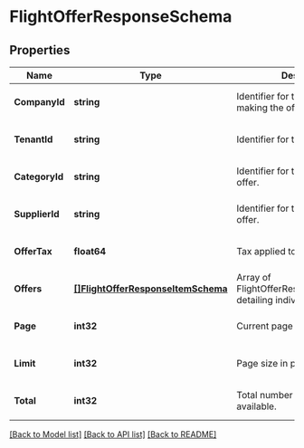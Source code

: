 # FlightOfferResponseSchema

## Properties
Name | Type | Description | Notes
------------ | ------------- | ------------- | -------------
**CompanyId** | **string** | Identifier for the company making the offer. | [optional] [default to null]
**TenantId** | **string** | Identifier for the tenant. | [optional] [default to null]
**CategoryId** | **string** | Identifier for the category of the offer. | [optional] [default to null]
**SupplierId** | **string** | Identifier for the supplier of the offer. | [optional] [default to null]
**OfferTax** | **float64** | Tax applied to the offer. | [optional] [default to null]
**Offers** | [**[]FlightOfferResponseItemSchema**](FlightOfferResponseItemSchema.md) | Array of FlightOfferResponseItemSchema detailing individual offers. | [optional] [default to null]
**Page** | **int32** | Current page in pagination. | [optional] [default to null]
**Limit** | **int32** | Page size in pagination. | [optional] [default to null]
**Total** | **int32** | Total number of records available. | [optional] [default to null]

[[Back to Model list]](../README.md#documentation-for-models) [[Back to API list]](../README.md#documentation-for-api-endpoints) [[Back to README]](../README.md)


